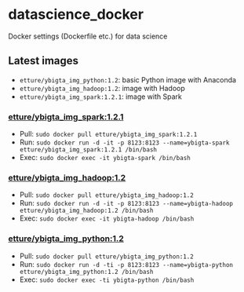 # datascience_docker
Docker settings (Dockerfile etc.) for data science

## Latest images
- `etture/ybigta_img_python:1.2`: basic Python image with Anaconda
- `etture/ybigta_img_hadoop:1.2`: image with Hadoop
- `etture/ybigta_img_spark:1.2.1`: image with Spark

### [etture/ybigta_img_spark:1.2.1](https://github.com/etture/datascience_docker/tree/master/ybigta_img_spark/1.2.1)
- Pull: `sudo docker pull etture/ybigta_img_spark:1.2.1`
- Run: `sudo docker run -d -it -p 8123:8123 --name=ybigta-spark etture/ybigta_img_spark:1.2.1 /bin/bash`
- Exec: `sudo docker exec -it ybigta-spark /bin/bash`

### [etture/ybigta_img_hadoop:1.2](https://github.com/etture/datascience_docker/tree/master/ybigta_img_hadoop/1.2)
- Pull: `sudo docker pull etture/ybigta_img_hadoop:1.2`
- Run: `sudo docker run -d -it -p 8123:8123 --name=ybigta-hadoop etture/ybigta_img_hadoop:1.2 /bin/bash`
- Exec: `sudo docker exec -it ybigta-hadoop /bin/bash`

### [etture/ybigta_img_python:1.2](https://github.com/etture/datascience_docker/tree/master/ybigta_img_python/1.2)
- Pull: `sudo docker pull etture/ybigta_img_python:1.2`
- Run: `sudo docker run -d -ti -p 8123:8123 --name=ybigta-python etture/ybigta_img_python:1.2 /bin/bash`
- Exec: `sudo docker exec -ti ybigta-python /bin/bash`
